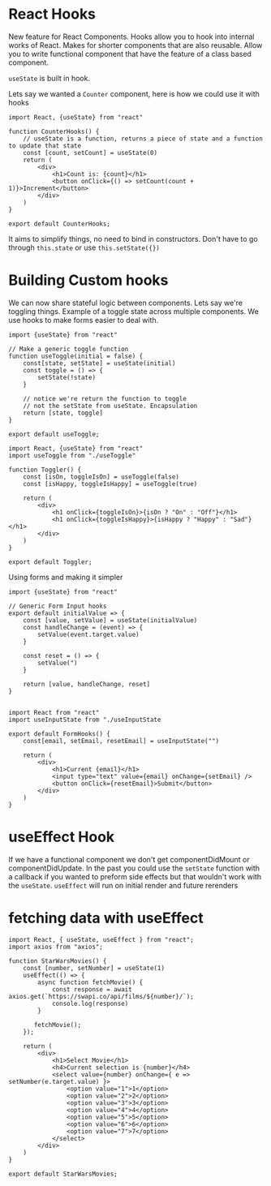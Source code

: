 # React Hooks

New feature for React Components. Hooks allow you to hook into internal works of React. Makes for shorter components that are also reusable.
Allow you to write functional component that have the feature of a class based component.

`useState` is built in hook.

Lets say we wanted a `Counter` component, here is how we could use it with hooks

```
import React, {useState} from "react"

function CounterHooks() {
    // useState is a function, returns a piece of state and a function to update that state
    const [count, setCount] = useState(0)
    return (
        <div>
            <h1>Count is: {count}</h1>
            <button onClick={() => setCount(count + 1)}>Increment</button>
        </div>
    )
}

export default CounterHooks;
```

It aims to simplify things, no need to bind in constructors. Don't have to go through `this.state` or use `this.setState({})`

# Building Custom hooks

We can now share stateful logic between components. Lets say we're toggling things. Example of a toggle state across multiple components. We use hooks to make forms easier to deal with.

```
import {useState} from "react"

// Make a generic toggle function
function useToggle(initial = false) {
    const[state, setState] = useState(initial)
    const toggle = () => {
        setState(!state)
    }

    // notice we're return the function to toggle
    // not the setState from useState. Encapsulation
    return [state, toggle]
}

export default useToggle;

import React, {useState} from "react"
import useToggle from "./useToggle"

function Toggler() {
    const [isOn, toggleIsOn] = useToggle(false)
    const [isHappy, toggleIsHappy] = useToggle(true) 

    return (
        <div>
            <h1 onClick={toggleIsOn}>{isOn ? "On" : "Off"}</h1>
            <h1 onClick={toggleIsHappy}>{isHappy ? "Happy" : "Sad"}</h1>
        </div>
    )
}

export default Toggler;
```

Using forms and making it simpler

```
import {useState} from "react"

// Generic Form Input hooks
export default initialValue => {
    const [value, setValue] = useState(initialValue)
    const handleChange = (event) => {
        setValue(event.target.value)
    }

    const reset = () => {
        setValue(")
    }

    return [value, handleChange, reset]
}


import React from "react"
import useInputState from "./useInputState

export default FormHooks() {
    const[email, setEmail, resetEmail] = useInputState("")

    return (
        <div>
            <h1>Current {email}</h1>
            <input type="text" value={email} onChange={setEmail} />
            <button onClick={resetEmail}>Submit</button>
        </div>
    )
}
```

# useEffect Hook

If we have a functional component we don't get componentDidMount or componentDidUpdate. In the past you could use the `setState`  function with a callback if you wanted to preform side effects but that wouldn't work with the `useState`. `useEffect` will run on initial render and future rerenders

# fetching data with useEffect

```
import React, { useState, useEffect } from "react";
import axios from "axios";

function StarWarsMovies() {
    const [number, setNumber] = useState(1)
    useEffect(() => {
        async function fetchMovie() {
            const response = await axios.get(`https://swapi.co/api/films/${number}/`);
            console.log(response)
        }
        
       fetchMovie();
    });

    return (
        <div>
            <h1>Select Movie</h1>
            <h4>Current selection is {number}</h4>
            <select value={number} onChange={ e => setNumber(e.target.value) }>
                <option value="1">1</option>
                <option value="2">2</option>
                <option value="3">3</option>
                <option value="4">4</option>
                <option value="5">5</option>
                <option value="6">6</option>
                <option value="7">7</option>
            </select>
        </div>
    )
}

export default StarWarsMovies;
```